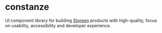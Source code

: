 # constanze

UI component library for building [Storeen](https://github.com/murillo94/storeen) products with high-quality, focus on usability, accessibility and developer experience.